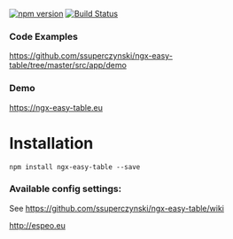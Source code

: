 [![npm version](https://badge.fury.io/js/ngx-easy-table.svg)](https://badge.fury.io/js/ngx-easy-table)
[![Build Status](https://travis-ci.org/ssuperczynski/ngx-easy-table.svg?branch=master)](https://travis-ci.org/ssuperczynski/ngx-easy-table)

### Code Examples
<a href="https://github.com/ssuperczynski/ngx-easy-table/tree/master/src/app/demo" target="_blank">
https://github.com/ssuperczynski/ngx-easy-table/tree/master/src/app/demo
</a>

### Demo

<a href="https://ngx-easy-table.eu">
https://ngx-easy-table.eu
</a>

# Installation

`npm install ngx-easy-table --save`

### Available config settings:

See https://github.com/ssuperczynski/ngx-easy-table/wiki


http://espeo.eu
